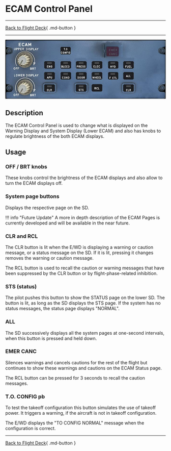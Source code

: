 # ECAM Control Panel

---

[Back to Flight Deck](../index.md){ .md-button }

---

![ECAM Control Panel](../../../assets/a32nx-briefing/pedestal/ECAM-Control-Panel.jpg "ECAM Control Panel")

## Description

The ECAM Control Panel is used to change what is displayed on the Warning Display and System Display (Lower ECAM) and also has knobs to regulate brightness of the both ECAM displays.

## Usage

###  OFF / BRT knobs

These knobs control the brightness of the ECAM displays and also allow to turn the ECAM displays off.

### System page buttons

Displays the respective page on the SD.

!!! info "Future Update"
    A more in depth description of the ECAM Pages is currently developed and will be available in the near future.

### CLR and RCL

The CLR button is lit when the E/WD is displaying a warning or caution message, or a status message on the SD. If it is lit, pressing it changes removes the warning or caution message.

The RCL button is used to recall the caution or warning messages that have been suppressed by the CLR button or by flight-phase-related inhibition.

### STS (status)

The pilot pushes this button to show the STATUS page on the lower SD. The button is lit, as long as the SD displays the STS page. If the system has no status messages, the status page displays "NORMAL".

### ALL

The SD successively displays all the system pages at one-second intervals, when this button is pressed and held down.

### EMER CANC

Silences warnings and cancels cautions for the rest of the flight but continues to show these warnings and cautions on the ECAM Status page.

The RCL button can be pressed for 3 seconds to recall the caution messages.

### T.O. CONFIG pb

To test the takeoff configuration this button simulates the use of takeoff power. It triggers a warning, if the aircraft is not in takeoff configuration.

The E/WD displays the "TO CONFIG NORMAL" message when the configuration is correct.

---

[Back to Flight Deck](../index.md){ .md-button }
